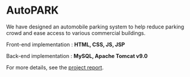 # AutoPARK

We have designed an automobile parking system to help reduce parking crowd and ease access to various commercial buildings.

Front-end implementation : **HTML, CSS, JS, JSP**

Back-end implementation : **MySQL, Apache Tomcat v9.0**

For more details, see the [project report](https://github.com/SETRAZ/ParkingSlot/blob/main/report.pdf).
